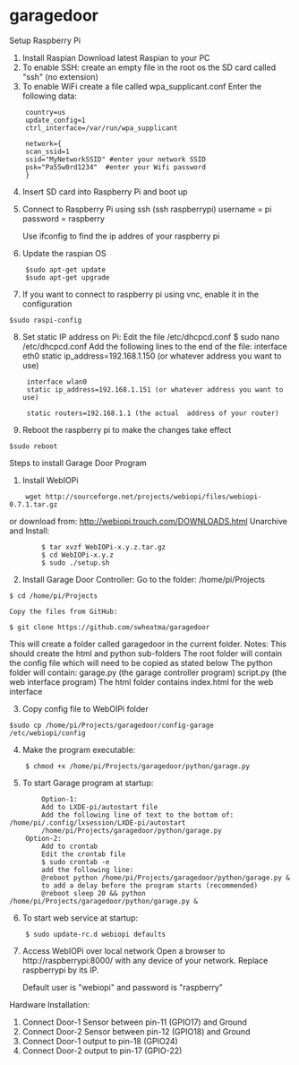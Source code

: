 # garagedoor

Setup Raspberry Pi
1. Install Raspian
	Download latest Raspian to your PC
2. To enable SSH: create an empty file in the root os the SD card called "ssh" (no extension)
3. To enable WiFi create a file called wpa_supplicant.conf
	Enter the following data:
```
	country=us
	update_config=1
	ctrl_interface=/var/run/wpa_supplicant

	network={
 	scan_ssid=1
 	ssid="MyNetworkSSID" #enter your network SSID
 	psk="Pa55w0rd1234"  #enter your Wifi password
	}
```
4. Insert SD card into Raspberry Pi and boot up
5. Connect to Raspberry Pi using ssh (ssh raspberrypi)
	username = pi
	password = raspberry

	Use ifconfig to find the ip addres of your raspberry pi

6. Update the raspian OS
```
	$sudo apt-get update
	$sudo apt-get upgrade
```
7. If you want to connect to raspberry pi using vnc, enable it in the configuration
```
$sudo raspi-config
```
8. Set static IP address on Pi:
	Edit the file /etc/dhcpcd.conf
	$ sudo nano /etc/dhcpcd.conf
	Add the following lines to the end of the file:
		interface eth0
		static ip_address=192.168.1.150 (or whatever address you want to use)

		interface wlan0
		static ip_address=192.168.1.151 (or whatever address you want to use)

		static routers=192.168.1.1 (the actual  address of your router)

9. Reboot the raspberry pi to make the changes take effect
```
$sudo reboot
```


Steps to install Garage Door Program

1. Install WebIOPi
```
	wget http://sourceforge.net/projects/webiopi/files/webiopi-0.7.1.tar.gz
```	

or download from: http://webiopi.trouch.com/DOWNLOADS.html
	Unarchive and Install:
```		
		$ tar xvzf WebIOPi-x.y.z.tar.gz
		$ cd WebIOPi-x.y.z
		$ sudo ./setup.sh
```

2. Install Garage Door Controller:
	Go to the folder: /home/pi/Projects
```
$ cd /home/pi/Projects
```

	Copy the files from GitHub:

```
$ git clone https://github.com/swheatma/garagedoor
```
This will create a folder called garagedoor in the current folder.
	Notes:
		This should create the html and python sub-folders
		The root folder will contain the config file which will need to be copied as stated below
		The python folder will contain:
			garage.py (the garage controller program)
			script.py (the web interface program)
		The html folder contains index.html for the web interface

3. Copy config file to WebOIPi folder
```
$sudo cp /home/pi/Projects/garagedoor/config-garage /etc/webiopi/config
```
4. Make the program executable:
```
	$ chmod +x /home/pi/Projects/garagedoor/python/garage.py
```

5. To start Garage program at startup:
```
        Option-1:
		Add to LXDE-pi/autostart file
		Add the following line of text to the bottom of: /home/pi/.config/lxsession/LXDE-pi/autostart
		/home/pi/Projects/garagedoor/python/garage.py
	Option-2:
		Add to crontab
		Edit the crontab file
		$ sudo crontab -e
		add the following line:
		@reboot python /home/pi/Projects/garagedoor/python/garage.py &
		to add a delay before the program starts (recommended)
		@reboot sleep 20 && python /home/pi/Projects/garagedoor/python/garage.py &
```

6. To start web service at startup:
```
	$ sudo update-rc.d webiopi defaults
```
7. Access WebIOPi over local network
	Open a browser to http://raspberrypi:8000/ with any device of your network. Replace raspberrypi by its IP.

	Default user is "webiopi" and password is "raspberry"

Hardware Installation:
1. Connect Door-1 Sensor between pin-11 (GPIO17) and Ground
2. Connect Door-2 Sensor between pin-12 (GPIO18) and Ground
3. Connect Door-1 output to pin-18 (GPIO24)
4. Connect Door-2 output to pin-17 (GPIO-22)

